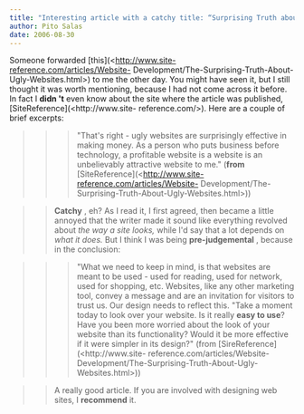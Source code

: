 ```yaml
---
title: "Interesting article with a catchy title: “Surprising Truth about Ugly Websites”"
author: Pito Salas
date: 2006-08-30
---
```




Someone forwarded [this](<http://www.site-reference.com/articles/Website-
Development/The-Surprising-Truth-About-Ugly-Websites.html>) to me the other
day. You might have seen it, but I still thought it was worth mentioning,
because I had not come across it before. In fact I **didn 't** even know about
the site where the article was published, [SiteReference](<http://www.site-
reference.com/>).  Here are a couple of brief excerpts:

>>

>>> "That's right - ugly websites are surprisingly effective in making money.
As a person who puts business before technology, a profitable website is a
website is an unbelievably attractive website to me." (**from**
[SiteReference](<http://www.site-reference.com/articles/Website-
Development/The-Surprising-Truth-About-Ugly-Websites.html>))

>>

>> **Catchy** , eh? As I read it, I first agreed, then became a little annoyed
that the writer made it sound like everything revolved about _the way a site
looks,_ while I'd say that a lot depends on _what it does._ But I think I was
being **pre-judgemental** , because in the conclusion:

>>

>>> "What we need to keep in mind, is that websites are meant to be used -
used for reading, used for network, used for shopping, etc. Websites, like any
other marketing tool, convey a message and are an invitation for visitors to
trust us. Our design needs to reflect this. "Take a moment today to look over
your website. Is it really **easy to use**? Have you been more worried about
the look of your website than its functionality? Would it be more effective if
it were simpler in its design?" (from [SireReference](<http://www.site-
reference.com/articles/Website-Development/The-Surprising-Truth-About-Ugly-
Websites.html>))

>>

>> A really good article. If you are involved with designing web sites, I
**recommend** it.


